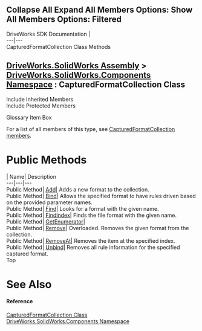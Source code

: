 Collapse All Expand All Members Options: Show All  Members Options: Filtered   
---  
DriveWorks SDK Documentation  |   
---|---  
CapturedFormatCollection Class Methods   
  
[DriveWorks.SolidWorks Assembly](topic13342.md) > [DriveWorks.SolidWorks.Components Namespace](topic13925.md) : CapturedFormatCollection Class  
---  
  
Include Inherited Members    
Include Protected Members    


Glossary Item Box

For a list of all members of this type, see [CapturedFormatCollection members](topic14250.md).

# Public Methods

| Name| Description  
---|---|---  
Public Method| [Add](topic14255.md)| Adds a new format to the collection.   
Public Method| [Bind](topic14256.md)| Allows the specified format to have rules driven based on the provided parameter names.   
Public Method| [Find](topic14257.md)| Looks for a format with the given name.   
Public Method| [FindIndex](topic14258.md)| Finds the file format with the given name.   
Public Method| [GetEnumerator](topic14259.md)|   
Public Method| [Remove](topic14260.md)| Overloaded. Removes the given format from the collection.   
Public Method| [RemoveAt](topic14263.md)| Removes the item at the specified index.   
Public Method| [Unbind](topic14264.md)| Removes all rule information for the specified captured format.   
Top

# See Also

#### Reference

[CapturedFormatCollection Class](topic14249.md)   
[DriveWorks.SolidWorks.Components Namespace](topic13925.md)


